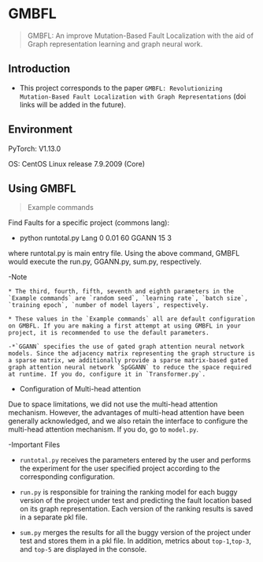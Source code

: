 # GMBFL
> GMBFL: An improve Mutation-Based Fault Localization with the aid of Graph representation learning and graph neural work.

## Introduction
* This project corresponds to the paper `GMBFL: Revolutionizing Mutation-Based Fault Localization with Graph Representations` (doi links will be added in the future).


## Environment
PyTorch: V1.13.0  

OS: CentOS Linux release 7.9.2009 (Core)  


## Using GMBFL
> Example commands  

Find Faults for a specific project (commons lang):  

* python runtotal.py Lang 0 0.01 60 GGANN 15 3  

where runtotal.py is main entry file. Using the above command, GMBFL would execute the run.py, GGANN.py, sum.py, respectively.    


-Note  

    * The third, fourth, fifth, seventh and eighth parameters in the `Example commands` are `random seed`, `learning rate`, `batch size`, `training epoch`, `number of model layers`, respectively.  

    * These values in the `Example commands` all are default configuration on GMBFL. If you are making a first attempt at using GMBFL in your project, it is recommended to use the default parameters.  

    -*`GGANN` specifies the use of gated graph attention neural network models. Since the adjacency matrix representing the graph structure is a sparse matrix, we additionally provide a sparse matrix-based gated graph attention neural network `SpGGANN` to reduce the space required at runtime. If you do, configure it in `Transformer.py`.  

    
- Configuration of Multi-head attention  

Due to space limitations, we did not use the multi-head attention mechanism. However, the advantages of multi-head attention have been generally acknowledged, and we also retain the interface to configure the multi-head attention mechanism. If you do, go to `model.py`.  

-Important Files  

* `runtotal.py` receives the parameters entered by the user and performs the experiment for the user specified project according to the corresponding configuration.

* `run.py` is responsible for training the ranking model for each buggy version of the project under test and predicting the fault location based on its graph representation. Each version of the ranking results is saved in a separate pkl file.

* `sum.py` merges the results for all the buggy version of the project under test and  stores them in a pkl file.
 In addition, metrics about `top-1`,`top-3`, and `top-5` are displayed in the console.

